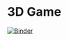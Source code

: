 # 3D Game
[![Binder](https://mybinder.org/badge_logo.svg)](https://mybinder.org/v2/gh/iliasNIKO/Tower_of_Hanoi/HEAD)
